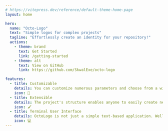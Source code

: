 ```yaml
---
# https://vitepress.dev/reference/default-theme-home-page
layout: home

hero:
  name: "Octo-Logo"
  text: "Simple logos for complex projects"
  tagline: "Effortlessly create an identity for your repository!"
  actions:
    - theme: brand
      text: Get Started
      link: /getting-started
    - theme: alt
      text: View on GitHub
      link: https://github.com/SkwalExe/octo-logo

features:
  - title: Customizable
    details: You can customize numerous parameters and choose from a wide variety of styles and color schemes, enabling you to create a logo that perfectly matches your project's identity.
    icon: 🎨
  - title: Extensible
    details: The project's structure enables anyone to easily create new styles and color schemes, allowing the application to quickly gain diversity.
    icon: 🖌️
  - title: Terminal User Interface
    details: OctoLogo is not just a simple text-based application. Well, actually it is! It uses Textual, a library that allows applications to create stunning graphical-like user interfaces within text-only terminal windows.
    icon: 💻
---
```


